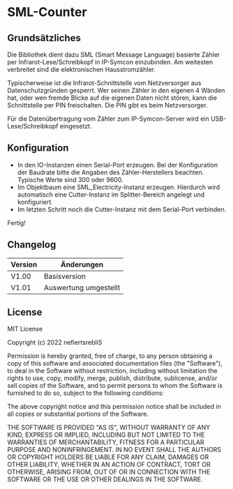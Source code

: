 # SML-Counter

## Grundsätzliches
Die Bibliothek dient dazu SML (Smart Message Language) basierte Zähler per Infrarot-Lese/Schreibkopf in IP-Symcon einzubinden. Am weitesten verbreitet sind die elektronischen Hausstromzähler. 

Typischerweise ist die Infrarot-Schnittstelle vom Netzversorger aus Datenschutzgründen gesperrt. Wer seinen Zähler in den eigenen 4 Wänden hat, oder wen fremde Blicke auf die eigenen Daten nicht stören, kann die Schnittstelle per PIN freischalten. Die PIN gibt es beim Netzversorger.

Für die Datenübertragung vom Zähler zum IP-Symcon-Server wird ein USB-Lese/Schreibkopf eingesetzt.

## Konfiguration

* In den IO-Instanzen einen Serial-Port erzeugen. Bei der Konfiguration der Baudrate bitte die Angaben des Zähler-Herstellers beachten. Typische Werte sind 300 oder 9600. 
* Im Objektbaum eine SML_Electricity-Instanz erzeugen. Hierdurch wird automatisch eine Cutter-Instanz im Splitter-Bereich angelegt und konfiguriert.
* Im letzten Schritt noch die Cutter-Instanz mit dem Serial-Port verbinden.

Fertig!

## Changelog

| Version | Änderungen							            |
| --------|-------------------------------------------------|
| V1.00   | Basisversion					            	|
| V1.01   | Auswertung umgestellt   		            	|

## License

MIT License

Copyright (c) 2022 nefiertsrebliS

Permission is hereby granted, free of charge, to any person obtaining a copy
of this software and associated documentation files (the "Software"), to deal
in the Software without restriction, including without limitation the rights
to use, copy, modify, merge, publish, distribute, sublicense, and/or sell
copies of the Software, and to permit persons to whom the Software is
furnished to do so, subject to the following conditions:

The above copyright notice and this permission notice shall be included in all
copies or substantial portions of the Software.

THE SOFTWARE IS PROVIDED "AS IS", WITHOUT WARRANTY OF ANY KIND, EXPRESS OR
IMPLIED, INCLUDING BUT NOT LIMITED TO THE WARRANTIES OF MERCHANTABILITY,
FITNESS FOR A PARTICULAR PURPOSE AND NONINFRINGEMENT. IN NO EVENT SHALL THE
AUTHORS OR COPYRIGHT HOLDERS BE LIABLE FOR ANY CLAIM, DAMAGES OR OTHER
LIABILITY, WHETHER IN AN ACTION OF CONTRACT, TORT OR OTHERWISE, ARISING FROM,
OUT OF OR IN CONNECTION WITH THE SOFTWARE OR THE USE OR OTHER DEALINGS IN THE
SOFTWARE.